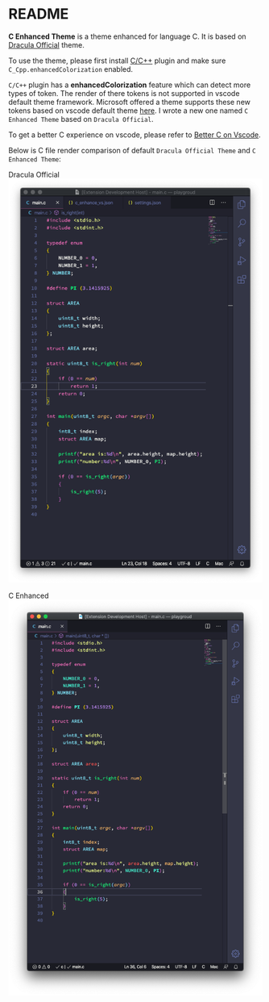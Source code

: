 # README

**C Enhanced Theme** is a theme enhanced for language C. It is based on [Dracula Official](https://github.com/dracula/visual-studio-code) theme.

To use the theme, please first install [C/C++](https://github.com/Microsoft/vscode-cpptools) plugin and make sure `C_Cpp.enhancedColorization` enabled.

`C/C++` plugin has a **enhancedColorization** feature which can detect more types of token. The render of there tokens is not supported in vscode default theme framework. Microsoft offered a theme supports these new tokens based on vscode default theme [here](https://marketplace.visualstudio.com/items?itemName=ms-vscode.cpptools-themes). I wrote a new one named `C Enhanced Theme` based on `Dracula Official`.

To get a better C experience on vscode, please refer to [Better C on Vscode](./better-c-on-vscode.md).

Below is C file render comparison of default `Dracula Official Theme` and `C Enhanced Theme`:

Dracula Official
![image](./dracula_official.png)

C Enhanced
![image](./c_enhanced.png)
